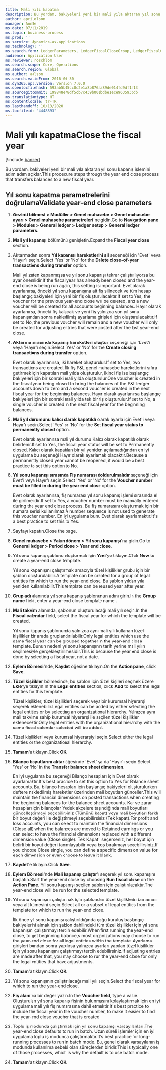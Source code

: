 ```yaml
---
title: Mali yılı kapatma
description: Bu yordam, bakiyeleri yeni bir mali yıla aktaran yıl sonu kapanış işlemini adım adım açıklar.
author: aprilolson
manager: AnnBe
ms.date: 07/11/2019
ms.topic: business-process
ms.prod: ''
ms.service: dynamics-ax-applications
ms.technology: ''
ms.search.form: LedgerParameters, LedgerFiscalCloseGroup, LedgerFiscalCloseAddLedger, SysLookupMultiSelectGrid, LedgerFiscalCloseRunGroup
audience: Application User
ms.reviewer: roschlom
ms.search.scope: Core, Operations
ms.search.region: Global
ms.author: aolson
ms.search.validFrom: 2016-06-30
ms.dyn365.ops.version: Version 7.0.0
ms.openlocfilehash: 593ab5b45cc0c2e1a8b876aa89de014fd9df1a13
ms.sourcegitcommit: 199848e78df5cb7c439b001bdbe1ece963593cdb
ms.translationtype: HT
ms.contentlocale: tr-TR
ms.lasthandoff: 10/13/2020
ms.locfileid: "4448893"
---
```

# <a name="close-the-fiscal-year"></a><span data-ttu-id="168ee-103">Mali yılı kapatma</span><span class="sxs-lookup"><span data-stu-id="168ee-103">Close the fiscal year</span></span>

[!include [banner](../../includes/banner.md)]

<span data-ttu-id="168ee-104">Bu yordam, bakiyeleri yeni bir mali yıla aktaran yıl sonu kapanış işlemini adım adım açıklar.</span><span class="sxs-lookup"><span data-stu-id="168ee-104">This procedure steps through the year end close process that transfers balances to a new fiscal year.</span></span>


## <a name="validate-year-end-close-parameters"></a><span data-ttu-id="168ee-105">Yıl sonu kapatma parametrelerini doğrulama</span><span class="sxs-lookup"><span data-stu-id="168ee-105">Validate year-end close parameters</span></span>
1. <span data-ttu-id="168ee-106">**Gezinti bölmesi > Modüller > Genel muhasebe > Genel muhasebe ayarı > Genel muhasebe parametreleri**'ne gidin.</span><span class="sxs-lookup"><span data-stu-id="168ee-106">Go to **Navigation pane > Modules > General ledger > Ledger setup > General ledger parameters**.</span></span>
2. <span data-ttu-id="168ee-107">**Mali yıl kapanışı** bölümünü genişletin.</span><span class="sxs-lookup"><span data-stu-id="168ee-107">Expand the **Fiscal year close** section.</span></span>
3. <span data-ttu-id="168ee-108">Aktarmadan sonra **Yıl kapanışı hareketlerini sil** seçeneği için 'Evet' veya 'Hayır'ı seçin.</span><span class="sxs-lookup"><span data-stu-id="168ee-108">Select 'Yes' or 'No' for the **Delete close-of-year transactions during transfer** option.</span></span>
    
    <span data-ttu-id="168ee-109">Mali yıl zaten kapanmışsa ve yıl sonu kapanışı tekrar çalıştırılıyorsa bu ayar önemlidir.</span><span class="sxs-lookup"><span data-stu-id="168ee-109">If the fiscal year has already been closed and the year-end close is being run again, this setting is important.</span></span> <span data-ttu-id="168ee-110">Evet olarak ayarlanırsa, önceki yıl sonu kapanışına ait fiş silinecek ve tüm hesap başlangıç bakiyeleri için yeni bir fiş oluşturulacaktır.</span><span class="sxs-lookup"><span data-stu-id="168ee-110">If set to Yes, the voucher for the previous year-end close will be deleted, and a new voucher will be created for all accounts beginning balances.</span></span> <span data-ttu-id="168ee-111">Hayır olarak ayarlanırsa, önceki fiş kalacak ve yeni fiş yalnızca son yıl sonu kapanışından sonra nakledilmiş ayarlama girişleri için oluşturulacaktır.</span><span class="sxs-lookup"><span data-stu-id="168ee-111">If set to No, the previous voucher will remain and a new voucher will only be created for adjusting entries that were posted after the last year-end close.</span></span>

4. <span data-ttu-id="168ee-112">**Aktarma sırasında kapanış hareketleri oluştur** seçeneği için 'Evet'i veya 'Hayır'ı seçin.</span><span class="sxs-lookup"><span data-stu-id="168ee-112">Select 'Yes' or 'No' for the **Create closing transactions during transfer** option.</span></span>

    <span data-ttu-id="168ee-113">Evet olarak ayarlanırsa, iki hareket oluşturulur.</span><span class="sxs-lookup"><span data-stu-id="168ee-113">If set to Yes, two transactions are created.</span></span> <span data-ttu-id="168ee-114">İlk fiş P&L genel muhasebe hareketlerini sıfıra getirmek için kapatılan mali yılda oluşturulur, ikinci fiş ise başlangıç bakiyeleri için bir sonraki mali yılda oluşturulur.</span><span class="sxs-lookup"><span data-stu-id="168ee-114">One voucher is created in the fiscal year being closed to bring the balances of the P&L ledger accounts down to zero and a second voucher is created in the next fiscal year for the beginning balances.</span></span> <span data-ttu-id="168ee-115">Hayır olarak ayarlanırsa başlangıç bakiyeleri için bir sonraki mali yılda tek bir fiş oluşturulur.</span><span class="sxs-lookup"><span data-stu-id="168ee-115">If set to No, a single voucher is created in the next fiscal year for the beginning balances.</span></span>  

5. <span data-ttu-id="168ee-116">**Mali yıl durumunu kalıcı olarak kapatıldı** olarak ayarla için Evet'i veya Hayır'ı seçin.</span><span class="sxs-lookup"><span data-stu-id="168ee-116">Select 'Yes' or 'No' for the **Set fiscal year status to permanently closed** option.</span></span>

    <span data-ttu-id="168ee-117">Evet olarak ayarlanırsa mali yıl durumu Kalıcı olarak kapatıldı olarak belirlenir.</span><span class="sxs-lookup"><span data-stu-id="168ee-117">If set to Yes, the fiscal year status will be set to Permanently closed.</span></span>  <span data-ttu-id="168ee-118">Kalıcı olarak kapatılan bir yıl yeniden açılamadığından en iyi uygulama bu seçeneği Hayır olarak ayarlamak olacaktır.</span><span class="sxs-lookup"><span data-stu-id="168ee-118">Because a permanently closed year cannot be reopened, it would be a best practice to set this option to No.</span></span>  

6. <span data-ttu-id="168ee-119">**Yıl sonu kapanışı sırasında Fiş numarası doldurulmalıdır** seçeneği için Evet'i veya Hayır'ı seçin.</span><span class="sxs-lookup"><span data-stu-id="168ee-119">Select 'Yes' or 'No' for the **Voucher number must be filled in during the year end close** option.</span></span>

    <span data-ttu-id="168ee-120">Evet olarak ayarlanırsa, fiş numarası yıl sonu kapanış işlemi sırasında el ile girilmelidir.</span><span class="sxs-lookup"><span data-stu-id="168ee-120">If set to Yes, a voucher number must be manually entered during the year end close process.</span></span> <span data-ttu-id="168ee-121">Bu fiş numarasını oluşturmak için bir numara serisi kullanılmaz.</span><span class="sxs-lookup"><span data-stu-id="168ee-121">A number sequence is not used to generate this voucher number.</span></span> <span data-ttu-id="168ee-122">En iyi uygulama bunu Evet olarak ayarlamaktır.</span><span class="sxs-lookup"><span data-stu-id="168ee-122">It's a best practice to set this to Yes.</span></span>  

7. <span data-ttu-id="168ee-123">Sayfayı kapatın.</span><span class="sxs-lookup"><span data-stu-id="168ee-123">Close the page.</span></span>
8. <span data-ttu-id="168ee-124">**Genel muhasebe > Yakın dönem > Yıl sonu kapanışı**'na gidin.</span><span class="sxs-lookup"><span data-stu-id="168ee-124">Go to **General ledger > Period close > Year end close**.</span></span>
9. <span data-ttu-id="168ee-125">Yıl sonu kapanış şablonu oluşturmak için **Yeni**'ye tıklayın.</span><span class="sxs-lookup"><span data-stu-id="168ee-125">Click **New** to create a year-end close template.</span></span>

    <span data-ttu-id="168ee-126">Yıl sonu kapanışını çalıştırmak amacıyla tüzel kişilikler grubu için bir şablon oluşturulabilir.</span><span class="sxs-lookup"><span data-stu-id="168ee-126">A template can be created for a group of legal entities for which to run the year-end close.</span></span> <span data-ttu-id="168ee-127">Bu şablon yıldan yıla yeniden kullanılabilir.</span><span class="sxs-lookup"><span data-stu-id="168ee-127">This template can be reused year after year.</span></span>  

10. <span data-ttu-id="168ee-128">**Grup adı** alanında yıl sonu kapanış şablonunun adını girin.</span><span class="sxs-lookup"><span data-stu-id="168ee-128">In the **Group name** field, enter a year-end close template name..</span></span>
11. <span data-ttu-id="168ee-129">**Mali takvim** alanında, şablonun oluşturulacağı mali yılı seçin.</span><span class="sxs-lookup"><span data-stu-id="168ee-129">In the **Fiscal calendar** field, select the fiscal year for which the template will be created.</span></span>

    <span data-ttu-id="168ee-130">Yıl sonu kapanış şablonunda yalnızca aynı mali yılı kullanan tüzel kişilikler bir arada gruplandırılabilir.</span><span class="sxs-lookup"><span data-stu-id="168ee-130">Only legal entities which use the same fiscal year can be grouped together in the year-end close template.</span></span> <span data-ttu-id="168ee-131">Bunun nedeni yıl sonu kapanışının tarih yerine mali yılın seçilmesiyle gerçekleştirilmesidir.</span><span class="sxs-lookup"><span data-stu-id="168ee-131">This is because the year end close is done by selecting a fiscal year, not a date.</span></span>  

12. <span data-ttu-id="168ee-132">**Eylem Bölmesi**'nde, **Kaydet** öğesine tıklayın.</span><span class="sxs-lookup"><span data-stu-id="168ee-132">On the **Action pane**, click **Save**.</span></span>
13. <span data-ttu-id="168ee-133">**Tüzel kişilikler** bölmesinde, bu şablon için tüzel kişileri seçmek üzere **Ekle**'ye tıklayın.</span><span class="sxs-lookup"><span data-stu-id="168ee-133">In the **Legal entities** section, click **Add** to select the legal entities for this template.</span></span>
    
    <span data-ttu-id="168ee-134">Tüzel kişilikler, tüzel kişilikleri seçerek veya bir kurumsal hiyerarşi seçerek eklenebilir.</span><span class="sxs-lookup"><span data-stu-id="168ee-134">Legal entities can be added by either selecting the legal entities or by selecting an organizational hierarchy.</span></span>  <span data-ttu-id="168ee-135">Yalnızca aynı mali takvime sahip kurumsal hiyerarşi ile seçilen tüzel kişilikler eklenecektir.</span><span class="sxs-lookup"><span data-stu-id="168ee-135">Only legal entities with the organizational hierarchy with the same fiscal calendar selected will be added.</span></span>  

14. <span data-ttu-id="168ee-136">Tüzel kişilikleri veya kurumsal hiyerarşiyi seçin.</span><span class="sxs-lookup"><span data-stu-id="168ee-136">Select either the legal entities or the organizational hierarchy.</span></span>
15. <span data-ttu-id="168ee-137">**Tamam**'a tıklayın.</span><span class="sxs-lookup"><span data-stu-id="168ee-137">Click **OK**.</span></span>
16. <span data-ttu-id="168ee-138">**Bilanço boyutlarını aktar** öğesinde 'Evet' ya da 'Hayır'ı seçin.</span><span class="sxs-lookup"><span data-stu-id="168ee-138">Select 'Yes' or 'No' in the **Transfer balance sheet dimension**.</span></span>

    <span data-ttu-id="168ee-139">En iyi uygulama bu seçeneği Bilanço hesapları için Evet olarak ayarlamaktır.</span><span class="sxs-lookup"><span data-stu-id="168ee-139">It's best practice to set this option to Yes for Balance sheet accounts.</span></span> <span data-ttu-id="168ee-140">Bu, bilanço hesapları için başlangıç bakiyeleri oluşturulurken deftere nakledilmiş hareketler üzerinden mali boyutları günceller.</span><span class="sxs-lookup"><span data-stu-id="168ee-140">This will maintain the financial dimensions on posted transactions when creating the beginning balances for the balance sheet accounts.</span></span> <span data-ttu-id="168ee-141">Kar ve zarar hesapları için bilançolar Yedek akçelere taşındığında mali boyutları güncelleştirmeyi seçebilirsiniz (Tümünü kapat) veya mali boyutları farklı bir boyut değeri ile değiştirmeyi seçebilirsiniz (Tek kapat).</span><span class="sxs-lookup"><span data-stu-id="168ee-141">For profit and loss accounts, you can select to maintain the financial dimensions (Close all) when the balances are moved to Retained earnings or you can select to have the financial dimensions replaced with a different dimension value (Close single).</span></span> <span data-ttu-id="168ee-142">Tek Kapat'ı seçerseniz, her boyut için belirli bir boyut değeri tanımlayabilir veya boş bırakmayı seçebilirsiniz.</span><span class="sxs-lookup"><span data-stu-id="168ee-142">If you choose Close single, you can define a specific dimension value for each dimension or even choose to leave it blank.</span></span>  

17. <span data-ttu-id="168ee-143">**Kaydet**'e tıklayın.</span><span class="sxs-lookup"><span data-stu-id="168ee-143">Click **Save**.</span></span>
18. <span data-ttu-id="168ee-144">**Eylem Bölmesi**'nde **Mali kapanışı çalıştır**'ı seçerek yıl sonu kapanışını başlatın.</span><span class="sxs-lookup"><span data-stu-id="168ee-144">Start the year-end close by choosing **Run fiscal close** on the **Action Pane**.</span></span> <span data-ttu-id="168ee-145">Yıl sonu kapanışı seçilen şablon için çalıştırılacaktır.</span><span class="sxs-lookup"><span data-stu-id="168ee-145">The year-end close will be run for the selected template.</span></span>  
19. <span data-ttu-id="168ee-146">Yıl sonu kapanışını çalıştırmak için şablondan tüzel kişiliklerin tamamını veya alt kümesini seçin.</span><span class="sxs-lookup"><span data-stu-id="168ee-146">Select all or a subset of legal entities from the template for which to run the year-end close.</span></span>

    <span data-ttu-id="168ee-147">İlk önce yıl sonu kapanışı çalıştırıldığında çoğu kuruluş başlangıç bakiyelerini almak için şablon dahilindeki tüm tüzel kişilikler için yıl sonu kapanışını çalıştırmayı tercih edebilir.</span><span class="sxs-lookup"><span data-stu-id="168ee-147">When first running the year-end close, to get beginning balance,s most organizations may choose to run the year-end close for all legal entities within the template.</span></span> <span data-ttu-id="168ee-148">Ayarlama girişleri bundan sonra yapılırsa yalnızca ayarları yapılan tüzel kişilikler için yıl sonu kapanışını çalıştırmayı tercih edebilirsiniz.</span><span class="sxs-lookup"><span data-stu-id="168ee-148">If adjusting entries are made after that, you may choose to run the year-end close for only the legal entities that have adjustments.</span></span>  

20. <span data-ttu-id="168ee-149">**Tamam**'a tıklayın.</span><span class="sxs-lookup"><span data-stu-id="168ee-149">Click **OK**.</span></span>
21. <span data-ttu-id="168ee-150">Yıl sonu kapanışının çalıştırılacağı mali yılı seçin.</span><span class="sxs-lookup"><span data-stu-id="168ee-150">Select the fiscal year for which to run the year-end close.</span></span>
22. <span data-ttu-id="168ee-151">**Fiş alanı**'na bir değer yazın.</span><span class="sxs-lookup"><span data-stu-id="168ee-151">In the **Voucher field**, type a value.</span></span> <span data-ttu-id="168ee-152">Oluşturulan yıl sonu kapanış fişinin bulunmasını kolaylaştırmak için en iyi uygulama mali yılı fiş numarasına dahil etmektir.</span><span class="sxs-lookup"><span data-stu-id="168ee-152">It's best practice to include the fiscal year in the voucher number, to make it easier to find the year-end close voucher that is created.</span></span>  
23. <span data-ttu-id="168ee-153">Toplu iş modunda çalıştırmak için yıl sonu kapanışı varsayılanları.</span><span class="sxs-lookup"><span data-stu-id="168ee-153">The year-end close defaults to run in batch.</span></span> <span data-ttu-id="168ee-154">Uzun süreli işlemler için en iyi uygulama toplu iş modunda çalıştırmaktır.</span><span class="sxs-lookup"><span data-stu-id="168ee-154">It's best practice for long-running processes to run in batch mode.</span></span> <span data-ttu-id="168ee-155">Bu, genel olarak varsayılanın iş modunda kullanılma sebebi olan süreçlerden biridir.</span><span class="sxs-lookup"><span data-stu-id="168ee-155">This is typically one of those processes, which is why the default is to use batch mode.</span></span>  
24. <span data-ttu-id="168ee-156">**Tamam**'a tıklayın.</span><span class="sxs-lookup"><span data-stu-id="168ee-156">Click **OK**.</span></span>

